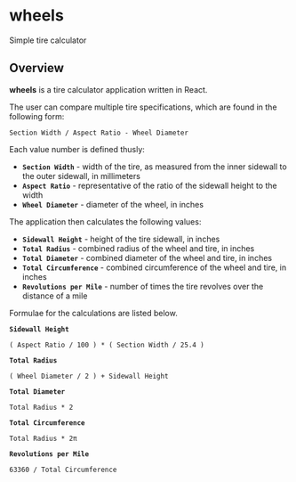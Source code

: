 # wheels

Simple tire calculator

## Overview

**wheels** is a tire calculator application written in React.

The user can compare multiple tire specifications, which are found in the following form:

  ```
  Section Width / Aspect Ratio - Wheel Diameter
  ```

Each value number is defined thusly:

 - **`Section Width`** - width of the tire, as measured from the inner sidewall to the outer sidewall, in millimeters
 - **`Aspect Ratio`** - representative of the ratio of the sidewall height to the width
 - **`Wheel Diameter`** - diameter of the wheel, in inches

The application then calculates the following values:

 - **`Sidewall Height`** - height of the tire sidewall, in inches
 - **`Total Radius`** - combined radius of the wheel and tire, in inches
 - **`Total Diameter`** - combined diameter of the wheel and tire, in inches
 - **`Total Circumference`** - combined circumference of the wheel and tire, in inches
 - **`Revolutions per Mile`** - number of times the tire revolves over the distance of a mile

Formulae for the calculations are listed below.

**`Sidewall Height`**
```
( Aspect Ratio / 100 ) * ( Section Width / 25.4 )
```

**`Total Radius`**
```
( Wheel Diameter / 2 ) + Sidewall Height
```

**`Total Diameter`**
```
Total Radius * 2
```

**`Total Circumference`**
```
Total Radius * 2π
```

**`Revolutions per Mile`**
```
63360 / Total Circumference
```

